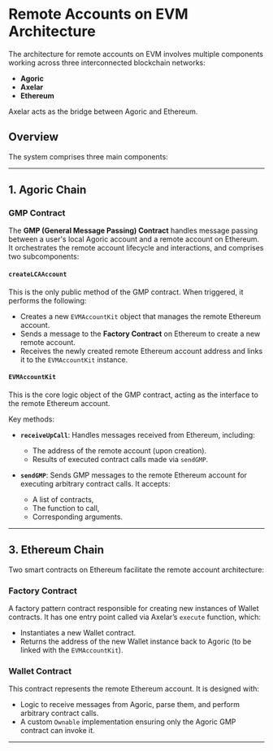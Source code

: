 # Remote Accounts on EVM Architecture

The architecture for remote accounts on EVM involves multiple components working across three interconnected blockchain networks:

- **Agoric**
- **Axelar**
- **Ethereum**

Axelar acts as the bridge between Agoric and Ethereum.

## Overview

The system comprises three main components:

---

## 1. Agoric Chain

### GMP Contract

The **GMP (General Message Passing) Contract** handles message passing between a user's local Agoric account and a remote account on Ethereum. It orchestrates the remote account lifecycle and interactions, and comprises two subcomponents:

#### `createLCAAccount`

This is the only public method of the GMP contract. When triggered, it performs the following:

- Creates a new `EVMAccountKit` object that manages the remote Ethereum account.
- Sends a message to the **Factory Contract** on Ethereum to create a new remote account.
- Receives the newly created remote Ethereum account address and links it to the `EVMAccountKit` instance.

#### `EVMAccountKit`

This is the core logic object of the GMP contract, acting as the interface to the remote Ethereum account.

Key methods:

- **`receiveUpCall`**: Handles messages received from Ethereum, including:

  - The address of the remote account (upon creation).
  - Results of executed contract calls made via `sendGMP`.

- **`sendGMP`**: Sends GMP messages to the remote Ethereum account for executing arbitrary contract calls. It accepts:
  - A list of contracts,
  - The function to call,
  - Corresponding arguments.

---

## 3. Ethereum Chain

Two smart contracts on Ethereum facilitate the remote account architecture:

### Factory Contract

A factory pattern contract responsible for creating new instances of Wallet contracts. It has one entry point called via Axelar’s `execute` function, which:

- Instantiates a new Wallet contract.
- Returns the address of the new Wallet instance back to Agoric (to be linked with the `EVMAccountKit`).

### Wallet Contract

This contract represents the remote Ethereum account. It is designed with:

- Logic to receive messages from Agoric, parse them, and perform arbitrary contract calls.
- A custom `Ownable` implementation ensuring only the Agoric GMP contract can invoke it.

---
